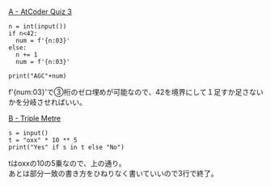 [A - AtCoder Quiz 3](https://atcoder.jp/contests/abc230/tasks/abc230_a)
```
n = int(input())
if n<42:
  num = f'{n:03}'
else:
  n += 1
  num = f'{n:03}'

print("AGC"+num)
```
f'{num:03}'で③桁のゼロ埋めが可能なので、42を境界にして１足すか足さないかを分岐させればいい。
   
[B - Triple Metre](https://atcoder.jp/contests/abc230/tasks/abc230_b)
```
s = input()
t = "oxx" * 10 ** 5
print("Yes" if s in t else "No")
```
tはoxxの10の5乗なので、上の通り。  
あとは部分一致の書き方をひねりなく書いていいので3行で終了。
